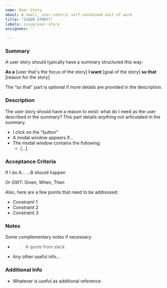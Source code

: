 ```yaml
---
name: User Story
about: A small, user-centric self-contained unit of work
title: "[USER STORY]"
labels: issue/user-story
assignees: ''

---
```


### Summary
A user story should typically have a summary structured this way:

**As a** [user that's the focus of the story] **I want** [goal of the story] **so that** [reason for the story]

The “so that” part is optional if more details are provided in the description.

### Description
The user story should have a reason to exist: what do I need as the user described in the summary?
This part details anything not articulated in the summary.

* I click on the "button"
* A modal window appears if...
* The modal window contains the following:
  * […]


### Acceptance Criteria
If I do A...
...B should happen

Or
GWT:
Given, When, Then

Also, here are a few points that need to be addressed:

* Constraint 1
* Constraint 2
* Constraint 3


### Notes
Some complementary notes if necessary:

* > A quote from slack
* Any other useful info…


### Additional Info
* Whatever is useful as additional reference
